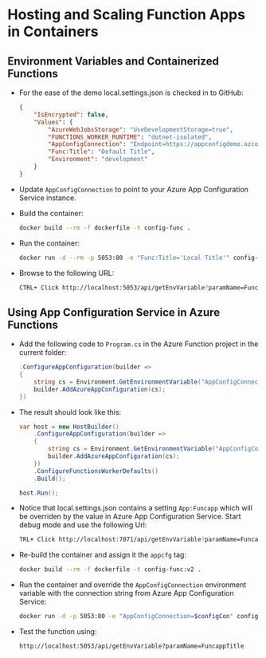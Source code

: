 # Hosting and Scaling Function Apps in Containers

## Environment Variables and Containerized Functions

- For the ease of the demo local.settings.json is checked in to GitHub:

    ```json
    {
        "IsEncrypted": false,
        "Values": {
            "AzureWebJobsStorage": "UseDevelopmentStorage=true",
            "FUNCTIONS_WORKER_RUNTIME": "dotnet-isolated",
            "AppConfigConnection": "Endpoint=https://appconfigdemo.azconfig.io;Id=xxxxxx;Secret=xxxxxx",
            "Func:Title": "Default Title",
            "Environment": "development"
        }
    }
    ```

- Update `AppConfigConnection` to point to your Azure App Configuration Service instance.

- Build the container:

    ```bash
    docker build --rm -f dockerfile -t config-func .
    ```

- Run the container:

    ```bash
    docker run -d --rm -p 5053:80 -e "Func:Title='Local Title'" config-func
    ```

- Browse to the following URL:

    ```bash
    CTRL+ Click http://localhost:5053/api/getEnvVariable?paramName=Func:Title
    ```

## Using App Configuration Service in Azure Functions

- Add the following code to `Program.cs` in the Azure Function project in the current folder:

    ```csharp
    .ConfigureAppConfiguration(builder =>
    {
        string cs = Environment.GetEnvironmentVariable("AppConfigConnection");
        builder.AddAzureAppConfiguration(cs);
    })
    ```

- The result should look like this:

    ```csharp
    var host = new HostBuilder()
        .ConfigureAppConfiguration(builder =>
        {
            string cs = Environment.GetEnvironmentVariable("AppConfigConnection");
            builder.AddAzureAppConfiguration(cs);
        })
        .ConfigureFunctionsWorkerDefaults()
        .Build();

    host.Run();
    ```

- Notice that local.settings.json contains a setting `App:Funcapp` which will be overriden by the value in Azure App Configuration Service. Start debug mode and use the following Url:

    ```bash
    TRL+ Click http://localhost:7071/api/getEnvVariable?paramName=FuncappTitle
    ```

- Re-build the container and assign it the `appcfg` tag:

    ```bash
    docker build --rm -f dockerfile -t config-func:v2 .
    ```

- Run the container and override the `AppConfigConnection` environment variable with the connection string from Azure App Configuration Service:

    ```bash
    docker run -d -p 5053:80 -e "AppConfigConnection=$configCon" config-func:v2
    ```

- Test the function using:

    ```bash
    http://localhost:5053/api/getEnvVariable?paramName=FuncappTitle
    ```